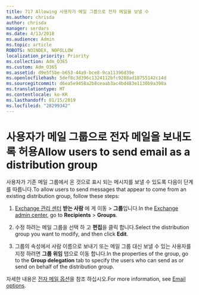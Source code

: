 ```yaml
---
title: 717 Allowing 사용자가 메일 그룹으로 전자 메일을 보낼 수
ms.author: chrisda
author: chrisda
manager: serdars
ms.date: 4/13/2018
ms.audience: Admin
ms.topic: article
ROBOTS: NOINDEX, NOFOLLOW
localization_priority: Priority
ms.collection: Adm_O365
ms.custom: Adm_O365
ms.assetid: d9e5f5be-b653-44a9-bce8-9ca11396d39e
ms.openlocfilehash: 5def8c3d396c1324112bfc9288ad18755142c14d
ms.sourcegitcommit: d6ea5e9458a2b8ceaab3ac4bd483e1130b9a398a
ms.translationtype: MT
ms.contentlocale: ko-KR
ms.lasthandoff: 01/15/2019
ms.locfileid: "28299342"
---
```

# <a name="allow-users-to-send-email-as-a-distribution-group"></a><span data-ttu-id="1554c-102">사용자가 메일 그룹으로 전자 메일을 보내도록 허용</span><span class="sxs-lookup"><span data-stu-id="1554c-102">Allow users to send email as a distribution group</span></span>

<span data-ttu-id="1554c-103">사용자가 기존 메일 그룹에서 온 것으로 표시 되는 메시지를 보낼 수 있도록 다음이 단계를 따릅니다.</span><span class="sxs-lookup"><span data-stu-id="1554c-103">To allow users to send messages that appear to come from an existing distribution group, follow these steps:</span></span>
  
1. <span data-ttu-id="1554c-104">[Exchange 관리 센터](https://outlook.office365.com/ecp/) **받는 사람** 에 게 이동 \> **그룹**입니다.</span><span class="sxs-lookup"><span data-stu-id="1554c-104">In the [Exchange admin center](https://outlook.office365.com/ecp/), go to **Recipients** \> **Groups**.</span></span>
    
2. <span data-ttu-id="1554c-105">수정 하려는 메일 그룹을 선택 하 고 **편집**을 클릭 합니다.</span><span class="sxs-lookup"><span data-stu-id="1554c-105">Select the distribution group you want to modify, and then click **Edit**.</span></span>
    
3. <span data-ttu-id="1554c-106">그룹의 속성에서 사람 이름으로 보내기 또는 메일 그룹 대신 보낼 수 있는 사용자를 지정 하려면 **그룹 위임** 탭으로 이동 합니다.</span><span class="sxs-lookup"><span data-stu-id="1554c-106">In the properties of the group, go to the **Group delegation** tab to specify the users who can send as or send on behalf of the distribution group.</span></span> 
    
<span data-ttu-id="1554c-107">자세한 내용은 [전자 메일 옵션](https://technet.microsoft.com/library/bb124513.aspx#groupdelegation)을 참조 하십시오.</span><span class="sxs-lookup"><span data-stu-id="1554c-107">For more information, see [Email options](https://technet.microsoft.com/library/bb124513.aspx#groupdelegation).</span></span>
  

